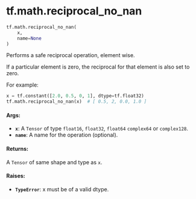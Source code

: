 <div itemscope itemtype="http://developers.google.com/ReferenceObject">
<meta itemprop="name" content="tf.math.reciprocal_no_nan" />
<meta itemprop="path" content="Stable" />
</div>

# tf.math.reciprocal_no_nan

``` python
tf.math.reciprocal_no_nan(
    x,
    name=None
)
```

Performs a safe reciprocal operation, element wise.

If a particular element is zero, the reciprocal for that element is
also set to zero.

For example:
```python
x = tf.constant([2.0, 0.5, 0, 1], dtype=tf.float32)
tf.math.reciprocal_no_nan(x)  # [ 0.5, 2, 0.0, 1.0 ]
```

#### Args:

* <b>`x`</b>: A `Tensor` of type `float16`, `float32`, `float64` `complex64` or
    `complex128`.
* <b>`name`</b>: A name for the operation (optional).


#### Returns:

A `Tensor` of same shape and type as `x`.


#### Raises:

* <b>`TypeError`</b>: x must be of a valid dtype.